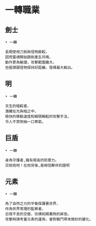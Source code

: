 # 一轉職業

## 劍士

```text
• 一轉

長期使用刀劍與怪物廝殺，
因而靈魂開始跟劍產生共鳴，
動作更為敏捷，攻擊範圍擴大，
但是請跟怪物保持好距離，發揮最大輸出。
```

## 明

```text
• 一轉

天生的暗殺者，
潛藏在光與暗之中，
極快的移動速度和瞬現瞬殺的攻擊手法，
令人不禁倒抽一口寒氣。
```

## 巨盾

```text
• 一轉

身為守護者,擁有極高的防禦力。
交給他吧！在他背後,是相信夥伴的證明
```

## 元素

```text
• 一轉

為了自然之力的平衡保護著世界，
作為世界常理的監察者，
日夜不息的交替，彷彿知曉萬物的屏息。
攻擊時請考量元素的運用，會對戰鬥帶來微妙的變化。
```

